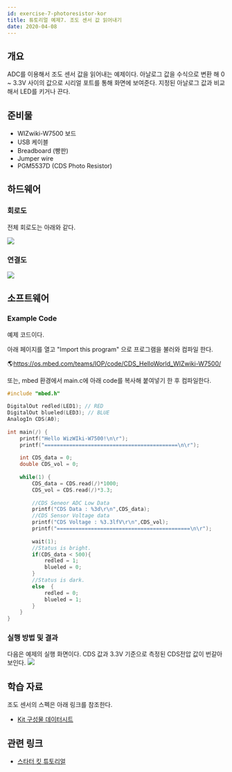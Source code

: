 ```yaml
---
id: exercise-7-photoresistor-kor
title: 튜토리얼 예제7. 조도 센서 값 읽어내기
date: 2020-04-08
---
```


## 개요

ADC를 이용해서 조도 센서 값을 읽어내는 예제이다. 아날로그 값을 수식으로 변환 해 0 \~ 3.3V 사이의 값으로 시리얼
포트를 통해 화면에 보여준다. 지정된 아날로그 값과 비교해서 LED를 키거나 끈다.

## 준비물

  - WIZwiki-W7500 보드
  - USB 케이블
  - Breadboard (빵판)
  - Jumper wire
  - PGM5537D (CDS Photo Resistor)

## 하드웨어

### 회로도

전체 회로도는 아래와 같다.

![](https://d3cmhcsnvv7jc.cloudfront.net/docs/img/products/wizwiki_mbed_kit/kit_en/cds_sensor_schem.png)

### 연결도

![](https://d3cmhcsnvv7jc.cloudfront.net/docs/img/products/wizwiki_mbed_kit/kit_en/exam_cds_sensor.png)

## 소프트웨어

### Example Code

예제 코드이다.

아래 페이지를 열고 "Import this program" 으로 프로그램을 불러와 컴파일 한다.

🌎<https://os.mbed.com/teams/IOP/code/CDS_HelloWorld_WIZwiki-W7500/>

또는, mbed 환경에서 main.c에 아래 code를 복사해 붙여넣기 한 후 컴파일한다.

``` c
#include "mbed.h"
 
DigitalOut redled(LED1); // RED
DigitalOut blueled(LED3); // BLUE
AnalogIn CDS(A0);
 
int main(/) {
    printf("Hello WizWIki-W7500!\n\r");
    printf("===========================================\n\r");
    
    int CDS_data = 0;
    double CDS_vol = 0;
    
    while(1) {
        CDS_data = CDS.read(/)*1000;
        CDS_vol = CDS.read(/)*3.3;
        
        //CDS Seneor ADC Low Data
        printf("CDS Data : %3d\r\n",CDS_data);      
        //CDS Sensor Voltage data
        printf("CDS Voltage : %3.3lfV\r\n",CDS_vol);
        printf("===========================================\n\r");
        
        wait(1);     
        //Status is bright.
        if(CDS_data < 500){
            redled = 1;
            blueled = 0;
        }
        //Status is dark.
        else  {
            redled = 0;
            blueled = 1;
        }
    }
}
```


### 실행 방법 및 결과

다음은 예제의 실행 화면이다. CDS 값과 3.3V 기준으로 측정된 CDS전압 값이 번갈아 보인다.
![](https://d3cmhcsnvv7jc.cloudfront.net/docs/img/products/wizwiki_mbed_kit/kit_en/cds_sensor_result.jpg)

## 학습 자료

조도 센서의 스펙은 아래 링크를 참조한다.


  * [ Kit 구성물 데이터시트](./kit-parts-datasheet-Kor.md)


## 관련 링크

   * [스타터 킷 튜토리얼](./Tutorial-Kor.md)
